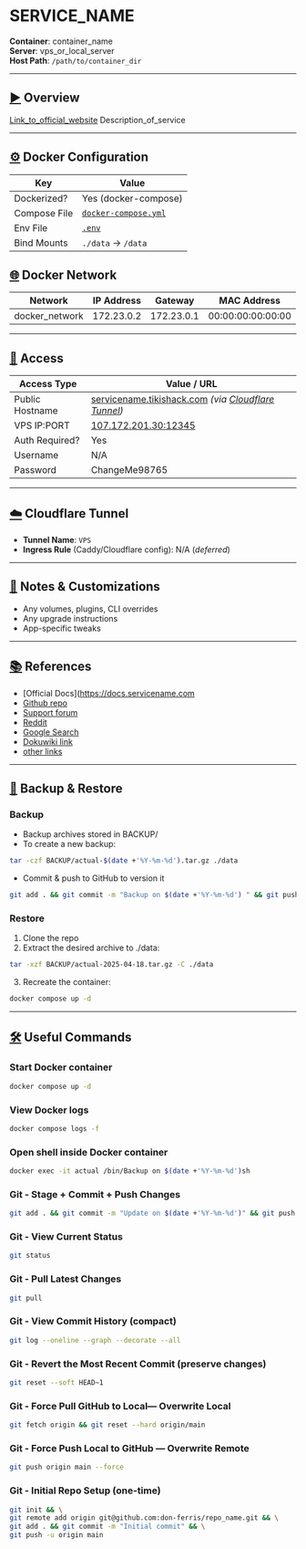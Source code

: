 # SERVICE_NAME

**Container**: container_name  
**Server**: vps_or_local_server  
**Host Path**: `/path/to/container_dir`

---

## [▶️](https://github.com/ikatyang/emoji-cheat-sheet/blob/master/README.md?utm_source=chatgpt.com)  Overview

[Link_to_official_website](https://website_url) Description_of_service

---

## [⚙️](https://github.com/ikatyang/emoji-cheat-sheet/blob/master/README.md?utm_source=chatgpt.com)  Docker Configuration

| Key          | Value                |
|--------------|----------------------|
| Dockerized?  | Yes (docker-compose) |
| Compose File | [`docker-compose.yml`](./docker-compose.yml) |
| Env File     | [`.env`](./.env) |
| Bind Mounts  | `./data` → `/data`  |

## [:globe_with_meridians:](https://github.com/ikatyang/emoji-cheat-sheet/blob/master/README.md?utm_source=chatgpt.com) Docker Network

| Network  | IP Address  | Gateway  | MAC Address  |
|----------|-------------|----------|--------------|
| docker_network	| 172.23.0.2	| 172.23.0.1	| 00:00:00:00:00:00	 |

---

## [:key:](https://github.com/ikatyang/emoji-cheat-sheet/blob/master/README.md?utm_source=chatgpt.com)  Access

| Access Type     | Value / URL                             |
|------------------|------------------------------------------|
| Public Hostname  | [servicename.tikishack.com](https://servicename.tikishack.com) *(via [Cloudflare Tunnel](https://one.dash.cloudflare.com/0889c842407ffe50bd89d900e389f5b7/networks/tunnels/7f2310e1-5350-4ab6-9c94-bb92159f1851/public-hostname/budget.tikishack.com/1))* |
| VPS IP:PORT         | [107.172.201.30:12345](http://107.172.201.30:12345) |
| Auth Required?   | Yes |
| Username         | N/A |
| Password         | ChangeMe98765 |

---

## [☁️](https://github.com/ikatyang/emoji-cheat-sheet/blob/master/README.md?utm_source=chatgpt.com)  Cloudflare Tunnel

- **Tunnel Name**: `VPS`
- **Ingress Rule** (Caddy/Cloudflare config): N/A (_deferred_)

---

## [📎](https://github.com/ikatyang/emoji-cheat-sheet/blob/master/README.md?utm_source=chatgpt.com)  Notes & Customizations
- Any volumes, plugins, CLI overrides
- Any upgrade instructions
- App-specific tweaks

---

## [:books:](https://github.com/ikatyang/emoji-cheat-sheet/blob/master/README.md?utm_source=chatgpt.com)  References
- [Official Docs](https://docs.servicename.com
- [Github repo](https://github.com/service_dev/repo_name)
- [Support forum](https://community.example.com)
- [Reddit](https://www.reddit.com/r/subreddit)
- [Google Search](https://www.google.com/search?q=search_term)
- [Dokuwiki link](https://labdocs.donferris.me/service_name)
- [other links](https://example.com)

---

## [💾](https://github.com/ikatyang/emoji-cheat-sheet/blob/master/README.md?utm_source=chatgpt.com)  Backup & Restore

### Backup
- Backup archives stored in BACKUP/
- To create a new backup:
```bash
tar -czf BACKUP/actual-$(date +'%Y-%m-%d').tar.gz ./data
```
- Commit & push to GitHub to version it
```bash
git add . && git commit -m "Backup on $(date +'%Y-%m-%d') " && git push
```
### Restore
1.	Clone the repo
2.	Extract the desired archive to ./data:
```bash
tar -xzf BACKUP/actual-2025-04-18.tar.gz -C ./data
```
3. Recreate the container:
```bash
docker compose up -d
```

---

## [🛠️](https://github.com/ikatyang/emoji-cheat-sheet/blob/master/README.md?utm_source=chatgpt.com)  Useful Commands
### Start Docker container
```bash
docker compose up -d
```
### View Docker logs
```bash
docker compose logs -f
```
### Open shell inside Docker container
```bash
docker exec -it actual /bin/Backup on $(date +'%Y-%m-%d')sh
```
### Git - Stage + Commit + Push Changes
```bash
git add . && git commit -m "Update on $(date +'%Y-%m-%d')" && git push
``` 
### Git - View Current Status
```bash
git status
```
### Git - Pull Latest Changes
```bash
git pull
```
### Git - View Commit History (compact)
```bash
git log --oneline --graph --decorate --all
```
### Git - Revert the Most Recent Commit (preserve changes)
```bash
git reset --soft HEAD~1
```
### Git - Force Pull GitHub to Local— Overwrite Local
```bash
git fetch origin && git reset --hard origin/main
```
### Git - Force Push Local to GitHub — Overwrite Remote
```bash
git push origin main --force
```
### Git - Initial Repo Setup (one-time)
```bash
git init && \
git remote add origin git@github.com:don-ferris/repo_name.git && \
git add . && git commit -m "Initial commit" && \
git push -u origin main
```
